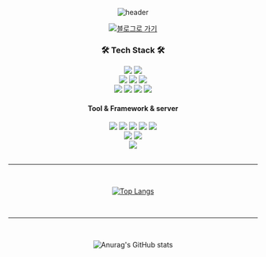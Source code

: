 <div align="center">

![header](https://capsule-render.vercel.app/api?type=venom&color=auto&height=150&section=header&text=Hi!%20Im%20Jiwon&fontSize=60&fontColor=94d2ff&stroke=ffffff&strokeWidth=2)


<a href="https://raji1004.tistory.com/">
  <img src='https://img.shields.io/badge/tistory-FF6C37?style=for-the-badge&logo=tistory&logoColor=white' alt="블로그로 가기">
</a>


  
<h3>🛠 Tech Stack 🛠</h3>

<div style="white-space: nowrap;">
  <img src='https://img.shields.io/badge/Linux-FCC624?style=for-the-badge&logo=linux&logoColor=black'>
  <img src='https://img.shields.io/badge/Oracle-F80000?style=for-the-badge&logo=Oracle&logoColor=white'>
</div>

<div style="white-space: nowrap;">
    <img src='https://img.shields.io/badge/Java-ED8B00?style=for-the-badge&logo=openjdk&logoColor=white'>
    <img src='https://img.shields.io/badge/jQuery-0769AD?style=for-the-badge&logo=jquery&logoColor=white'>
    <img src='https://img.shields.io/badge/Spring-6DB33F?style=for-the-badge&logo=spring&logoColor=white'>
</div>

<div style="white-space: nowrap;">
  <img src='https://img.shields.io/badge/JavaScript-F7DF1E?style=for-the-badge&logo=JavaScript&logoColor=white'>
  <img src='https://img.shields.io/badge/React-20232A?style=for-the-badge&logo=react&logoColor=61DAFB'>
  <img src='https://img.shields.io/badge/HTML5-E34F26?style=for-the-badge&logo=html5&logoColor=white'>
  <img src='https://img.shields.io/badge/CSS3-1572B6?style=for-the-badge&logo=css3&logoColor=white'>
</div>


<h4>Tool & Framework & server</h4>
<div style="white-space: nowrap;">
  <img src='https://img.shields.io/badge/GitHub-100000?style=for-the-badge&logo=github&logoColor=white'>
  <img src='https://img.shields.io/badge/GIT-E44C30?style=for-the-badge&logo=git&logoColor=white'>
  <img src='https://img.shields.io/badge/Notion-000000?style=for-the-badge&logo=notion&logoColor=white'>
  <img src='https://img.shields.io/badge/Figma-F24E1E?style=for-the-badge&logo=figma&logoColor=white'>
  <img src='https://img.shields.io/badge/Postman-FF6C37?style=for-the-badge&logo=postman&logoColor=white'>
</div>
<div style="white-space: nowrap;">
  <img src='https://img.shields.io/badge/Spring_Security-6DB33F?style=for-the-badge&logo=Spring-Security&logoColor=white'>
  <img src='https://img.shields.io/badge/springboot-6DB33F?style=for-the-badge&logo=spring&logoColor=white'>
</div>
<div style="white-space: nowrap;">
  <img src='https://img.shields.io/badge/Amazon_AWS-232F3E?style=for-the-badge&logo=amazon-aws&logoColor=white'>
</div>

<br>
<hr>
<br>

[![Top Langs](https://github-readme-stats.vercel.app/api/top-langs/?username=JiwonNaa&layout=compact)](https://github.com/anuraghazra/github-readme-stats)

<br>
<hr>
<br>

![Anurag's GitHub stats](https://github-readme-stats.vercel.app/api?username=JiwonNaa&theme=dracula&show_icons=true)

</div>




